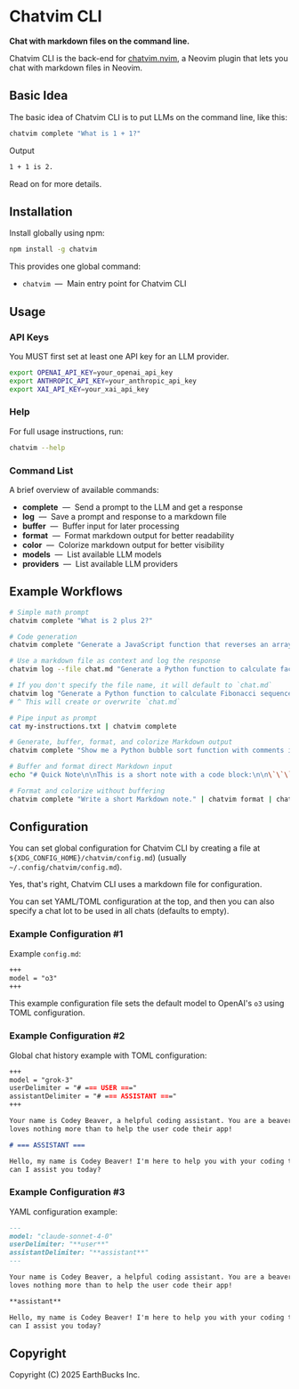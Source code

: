 # Chatvim CLI

**Chat with markdown files on the command line.**

Chatvim CLI is the back-end for
[chatvim.nvim](https://https://github.com/chatvim/chatvim.nvim), a Neovim plugin
that lets you chat with markdown files in Neovim.

## Basic Idea

The basic idea of Chatvim CLI is to put LLMs on the command line, like this:

```sh
chatvim complete "What is 1 + 1?"
```

Output

```sh
1 + 1 is 2.
```

Read on for more details.

## Installation

Install globally using npm:

```sh
npm install -g chatvim
```

This provides one global command:

- `chatvim` &nbsp;—&nbsp; Main entry point for Chatvim CLI

## Usage

### API Keys

You MUST first set at least one API key for an LLM provider.

```sh
export OPENAI_API_KEY=your_openai_api_key
export ANTHROPIC_API_KEY=your_anthropic_api_key
export XAI_API_KEY=your_xai_api_key
```

### Help

For full usage instructions, run:

```sh
chatvim --help
```

### Command List

A brief overview of available commands:

- **complete** &nbsp;—&nbsp; Send a prompt to the LLM and get a response
- **log** &nbsp;—&nbsp; Save a prompt and response to a markdown file
- **buffer** &nbsp;—&nbsp; Buffer input for later processing
- **format** &nbsp;—&nbsp; Format markdown output for better readability
- **color** &nbsp;—&nbsp; Colorize markdown output for better visibility
- **models** &nbsp;—&nbsp; List available LLM models
- **providers** &nbsp;—&nbsp; List available LLM providers

## Example Workflows

```sh
# Simple math prompt
chatvim complete "What is 2 plus 2?"

# Code generation
chatvim complete "Generate a JavaScript function that reverses an array"

# Use a markdown file as context and log the response
chatvim log --file chat.md "Generate a Python function to calculate factorial"

# If you don't specify the file name, it will default to `chat.md`
chatvim log "Generate a Python function to calculate Fibonacci sequence"
# ^ This will create or overwrite `chat.md`

# Pipe input as prompt
cat my-instructions.txt | chatvim complete

# Generate, buffer, format, and colorize Markdown output
chatvim complete "Show me a Python bubble sort function with comments in Markdown." | chatvim buffer | chatvim format | chatvim color

# Buffer and format direct Markdown input
echo "# Quick Note\n\nThis is a short note with a code block:\n\n\`\`\`bash\necho 'Hello, World!'\n\`\`\`" | chatvim buffer | chatvim format

# Format and colorize without buffering
chatvim complete "Write a short Markdown note." | chatvim format | chatvim color
```

## Configuration

You can set global configuration for Chatvim CLI by creating a file at
`${XDG_CONFIG_HOME}/chatvim/config.md`) (usually `~/.config/chatvim/config.md`).

Yes, that's right, Chatvim CLI uses a markdown file for configuration.

You can set YAML/TOML configuration at the top, and then you can also specify a
chat lot to be used in all chats (defaults to empty).

### Example Configuration #1

Example `config.md`:

```markdown
+++
model = "o3"
+++
```

This example configuration file sets the default model to OpenAI's `o3` using
TOML configuration.

### Example Configuration #2

Global chat history example with TOML configuration:

```markdown
+++
model = "grok-3"
userDelimiter = "# === USER ==="
assistantDelimiter = "# === ASSISTANT ==="
+++

Your name is Codey Beaver, a helpful coding assistant. You are a beaver who just
loves nothing more than to help the user code their app!

# === ASSISTANT ===

Hello, my name is Codey Beaver! I'm here to help you with your coding tasks. How
can I assist you today?
```

### Example Configuration #3

YAML configuration example:

```markdown
---
model: "claude-sonnet-4-0"
userDelimiter: "**user**"
assistantDelimiter: "**assistant**"
---

Your name is Codey Beaver, a helpful coding assistant. You are a beaver who just
loves nothing more than to help the user code their app!

**assistant**

Hello, my name is Codey Beaver! I'm here to help you with your coding tasks. How
can I assist you today?
```

## Copyright

Copyright (C) 2025 EarthBucks Inc.
